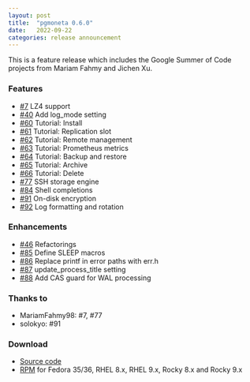 ```yaml
---
layout: post
title:  "pgmoneta 0.6.0"
date:   2022-09-22
categories: release announcement
---
```


This is a feature release which includes the Google Summer of Code projects
from Mariam Fahmy and Jichen Xu.

### Features

* [#7](https://github.com/pgmoneta/pgmoneta/issues/7) LZ4 support
* [#40](https://github.com/pgmoneta/pgmoneta/issues/40) Add log_mode setting
* [#60](https://github.com/pgmoneta/pgmoneta/issues/60) Tutorial: Install
* [#61](https://github.com/pgmoneta/pgmoneta/issues/61) Tutorial: Replication slot
* [#62](https://github.com/pgmoneta/pgmoneta/issues/62) Tutorial: Remote management
* [#63](https://github.com/pgmoneta/pgmoneta/issues/63) Tutorial: Prometheus metrics
* [#64](https://github.com/pgmoneta/pgmoneta/issues/64) Tutorial: Backup and restore
* [#65](https://github.com/pgmoneta/pgmoneta/issues/65) Tutorial: Archive
* [#66](https://github.com/pgmoneta/pgmoneta/issues/66) Tutorial: Delete
* [#77](https://github.com/pgmoneta/pgmoneta/issues/77) SSH storage engine
* [#84](https://github.com/pgmoneta/pgmoneta/issues/84) Shell completions
* [#91](https://github.com/pgmoneta/pgmoneta/issues/91) On-disk encryption
* [#92](https://github.com/pgmoneta/pgmoneta/issues/92) Log formatting and rotation

### Enhancements

* [#46](https://github.com/pgmoneta/pgmoneta/issues/46) Refactorings
* [#85](https://github.com/pgmoneta/pgmoneta/issues/85) Define SLEEP macros
* [#86](https://github.com/pgmoneta/pgmoneta/issues/86) Replace printf in error paths with err.h
* [#87](https://github.com/pgmoneta/pgmoneta/issues/87) update_process_title setting
* [#88](https://github.com/pgmoneta/pgmoneta/issues/88) Add CAS guard for WAL processing

### Thanks to

* MariamFahmy98: #7, #77
* solokyo: #91

### Download

* [Source code](https://github.com/pgmoneta/pgmoneta/releases/download/0.6.0/pgmoneta-0.6.0.tar.gz)
* [RPM](https://yum.postgresql.org) for Fedora 35/36, RHEL 8.x, RHEL 9.x, Rocky 8.x and Rocky 9.x
